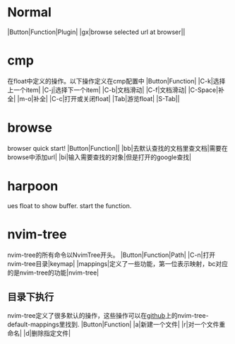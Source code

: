 # Normal
|Button|Function|Plugin|
|gx|browse selected url at browser||

# cmp
在float中定义的操作。以下操作定义在cmp配置中
|Button|Function|
|C-k|选择上一个item|
|C-j|选择下一个item|
|C-b|文档滑动|
|C-f|文档滑动|
|C-Space|补全|
|m-o|补全|
|C-c|打开或关闭float|
|Tab|游览float|
|S-Tab||

# browse
browser quick start!
|Button|Function||
|bb|去默认查找的文档里查文档|需要在browse中添加url|
|bi|输入需要查找的对象|但是打开的google查找|

# harpoon
ues float to show buffer.
<TAB> start the function.

# nvim-tree
nvim-tree的所有命令以NvimTree开头。
|Button|Function|Path|
|C-n|打开nvim-tree目录|keymap|
|mappings|定义了一些功能，第一位表示映射，bc对应的是nvim-tree的功能|nvim-tree|
## 目录下执行
nvim-tree定义了很多默认的操作，这些操作可以在[github](https://github.com/kyazdani42/nvim-tree.lua/blob/master/doc/nvim-tree-lua.txt)上的nvim-tree-default-mappings里找到.
|Button|Function|
|a|新建一个文件|
|r|对一个文件重命名|
|d|删除指定文件|

